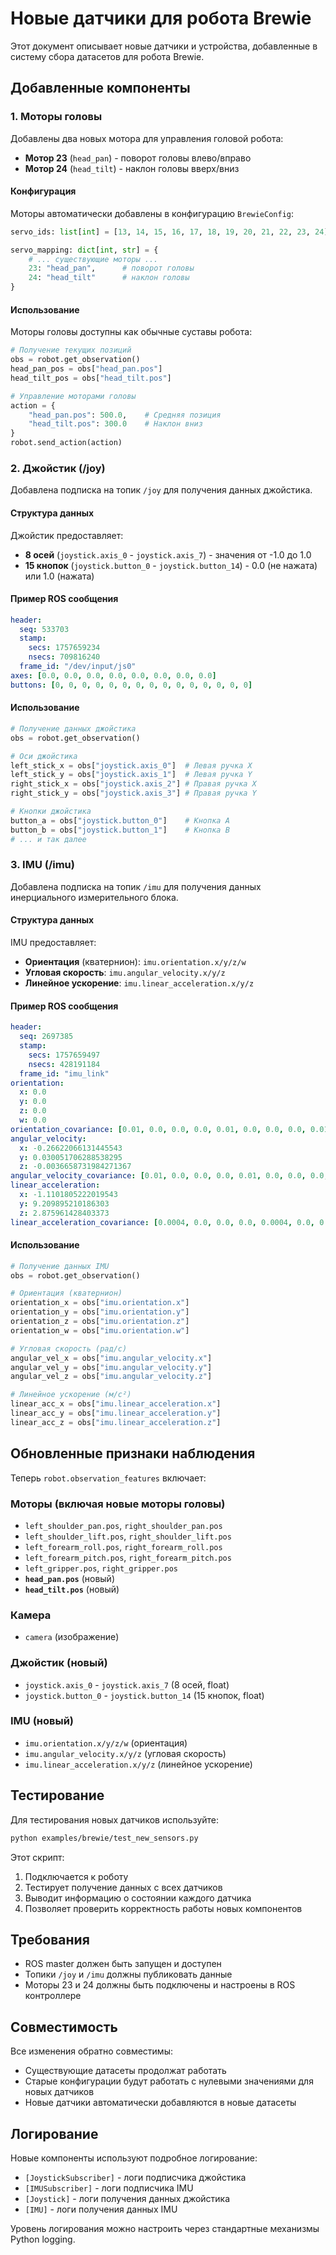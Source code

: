 # Новые датчики для робота Brewie

Этот документ описывает новые датчики и устройства, добавленные в систему сбора датасетов для робота Brewie.

## Добавленные компоненты

### 1. Моторы головы

Добавлены два новых мотора для управления головой робота:

- **Мотор 23** (`head_pan`) - поворот головы влево/вправо
- **Мотор 24** (`head_tilt`) - наклон головы вверх/вниз

#### Конфигурация

Моторы автоматически добавлены в конфигурацию `BrewieConfig`:

```python
servo_ids: list[int] = [13, 14, 15, 16, 17, 18, 19, 20, 21, 22, 23, 24]

servo_mapping: dict[int, str] = {
    # ... существующие моторы ...
    23: "head_pan",      # поворот головы
    24: "head_tilt"      # наклон головы
}
```

#### Использование

Моторы головы доступны как обычные суставы робота:

```python
# Получение текущих позиций
obs = robot.get_observation()
head_pan_pos = obs["head_pan.pos"]
head_tilt_pos = obs["head_tilt.pos"]

# Управление моторами головы
action = {
    "head_pan.pos": 500.0,    # Средняя позиция
    "head_tilt.pos": 300.0    # Наклон вниз
}
robot.send_action(action)
```

### 2. Джойстик (/joy)

Добавлена подписка на топик `/joy` для получения данных джойстика.

#### Структура данных

Джойстик предоставляет:
- **8 осей** (`joystick.axis_0` - `joystick.axis_7`) - значения от -1.0 до 1.0
- **15 кнопок** (`joystick.button_0` - `joystick.button_14`) - 0.0 (не нажата) или 1.0 (нажата)

#### Пример ROS сообщения

```yaml
header:
  seq: 533703
  stamp:
    secs: 1757659234
    nsecs: 709816240
  frame_id: "/dev/input/js0"
axes: [0.0, 0.0, 0.0, 0.0, 0.0, 0.0, 0.0, 0.0]
buttons: [0, 0, 0, 0, 0, 0, 0, 0, 0, 0, 0, 0, 0, 0, 0]
```

#### Использование

```python
# Получение данных джойстика
obs = robot.get_observation()

# Оси джойстика
left_stick_x = obs["joystick.axis_0"]  # Левая ручка X
left_stick_y = obs["joystick.axis_1"]  # Левая ручка Y
right_stick_x = obs["joystick.axis_2"] # Правая ручка X
right_stick_y = obs["joystick.axis_3"] # Правая ручка Y

# Кнопки джойстика
button_a = obs["joystick.button_0"]    # Кнопка A
button_b = obs["joystick.button_1"]    # Кнопка B
# ... и так далее
```

### 3. IMU (/imu)

Добавлена подписка на топик `/imu` для получения данных инерциального измерительного блока.

#### Структура данных

IMU предоставляет:
- **Ориентация** (кватернион): `imu.orientation.x/y/z/w`
- **Угловая скорость**: `imu.angular_velocity.x/y/z`
- **Линейное ускорение**: `imu.linear_acceleration.x/y/z`

#### Пример ROS сообщения

```yaml
header:
  seq: 2697385
  stamp:
    secs: 1757659497
    nsecs: 428191184
  frame_id: "imu_link"
orientation:
  x: 0.0
  y: 0.0
  z: 0.0
  w: 0.0
orientation_covariance: [0.01, 0.0, 0.0, 0.0, 0.01, 0.0, 0.0, 0.0, 0.01]
angular_velocity:
  x: -0.26622066131445543
  y: 0.030051706288538295
  z: -0.0036658731984271367
angular_velocity_covariance: [0.01, 0.0, 0.0, 0.0, 0.01, 0.0, 0.0, 0.0, 0.01]
linear_acceleration:
  x: -1.1101805222019543
  y: 9.209895210186303
  z: 2.875961428403373
linear_acceleration_covariance: [0.0004, 0.0, 0.0, 0.0, 0.0004, 0.0, 0.0, 0.0, 0.004]
```

#### Использование

```python
# Получение данных IMU
obs = robot.get_observation()

# Ориентация (кватернион)
orientation_x = obs["imu.orientation.x"]
orientation_y = obs["imu.orientation.y"]
orientation_z = obs["imu.orientation.z"]
orientation_w = obs["imu.orientation.w"]

# Угловая скорость (рад/с)
angular_vel_x = obs["imu.angular_velocity.x"]
angular_vel_y = obs["imu.angular_velocity.y"]
angular_vel_z = obs["imu.angular_velocity.z"]

# Линейное ускорение (м/с²)
linear_acc_x = obs["imu.linear_acceleration.x"]
linear_acc_y = obs["imu.linear_acceleration.y"]
linear_acc_z = obs["imu.linear_acceleration.z"]
```

## Обновленные признаки наблюдения

Теперь `robot.observation_features` включает:

### Моторы (включая новые моторы головы)
- `left_shoulder_pan.pos`, `right_shoulder_pan.pos`
- `left_shoulder_lift.pos`, `right_shoulder_lift.pos`
- `left_forearm_roll.pos`, `right_forearm_roll.pos`
- `left_forearm_pitch.pos`, `right_forearm_pitch.pos`
- `left_gripper.pos`, `right_gripper.pos`
- **`head_pan.pos`** (новый)
- **`head_tilt.pos`** (новый)

### Камера
- `camera` (изображение)

### Джойстик (новый)
- `joystick.axis_0` - `joystick.axis_7` (8 осей, float)
- `joystick.button_0` - `joystick.button_14` (15 кнопок, float)

### IMU (новый)
- `imu.orientation.x/y/z/w` (ориентация)
- `imu.angular_velocity.x/y/z` (угловая скорость)
- `imu.linear_acceleration.x/y/z` (линейное ускорение)

## Тестирование

Для тестирования новых датчиков используйте:

```bash
python examples/brewie/test_new_sensors.py
```

Этот скрипт:
1. Подключается к роботу
2. Тестирует получение данных с всех датчиков
3. Выводит информацию о состоянии каждого датчика
4. Позволяет проверить корректность работы новых компонентов

## Требования

- ROS master должен быть запущен и доступен
- Топики `/joy` и `/imu` должны публиковать данные
- Моторы 23 и 24 должны быть подключены и настроены в ROS контроллере

## Совместимость

Все изменения обратно совместимы:
- Существующие датасеты продолжат работать
- Старые конфигурации будут работать с нулевыми значениями для новых датчиков
- Новые датчики автоматически добавляются в новые датасеты

## Логирование

Новые компоненты используют подробное логирование:
- `[JoystickSubscriber]` - логи подписчика джойстика
- `[IMUSubscriber]` - логи подписчика IMU
- `[Joystick]` - логи получения данных джойстика
- `[IMU]` - логи получения данных IMU

Уровень логирования можно настроить через стандартные механизмы Python logging.
